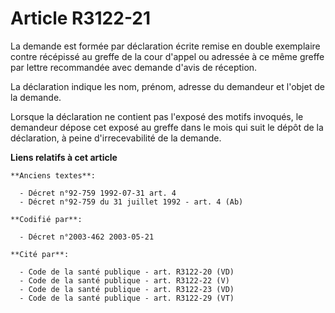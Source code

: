 # Article R3122-21

La demande est formée par déclaration écrite remise en double exemplaire contre récépissé au greffe de la cour d'appel ou
adressée à ce même greffe par lettre recommandée avec demande d'avis de réception.

La déclaration indique les nom, prénom, adresse du demandeur et l'objet de la demande.

Lorsque la déclaration ne contient pas l'exposé des motifs invoqués, le demandeur dépose cet exposé au greffe dans le mois
qui suit le dépôt de la déclaration, à peine d'irrecevabilité de la demande.

**Liens relatifs à cet article**

	**Anciens textes**:

	  - Décret n°92-759 1992-07-31 art. 4
	  - Décret n°92-759 du 31 juillet 1992 - art. 4 (Ab)

	**Codifié par**:

	  - Décret n°2003-462 2003-05-21

	**Cité par**:

	  - Code de la santé publique - art. R3122-20 (VD)
	  - Code de la santé publique - art. R3122-22 (V)
	  - Code de la santé publique - art. R3122-23 (VD)
	  - Code de la santé publique - art. R3122-29 (VT)

